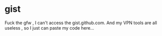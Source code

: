 # gist
Fuck the gfw , I can't access the gist.github.com. And my VPN tools are all useless , so I just can paste my code here... 
